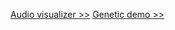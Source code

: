 [Audio visualizer >>](http://uoowuo.github.io/sonografi/)
[Genetic demo >>](http://uoowuo.github.io/genetic/)
